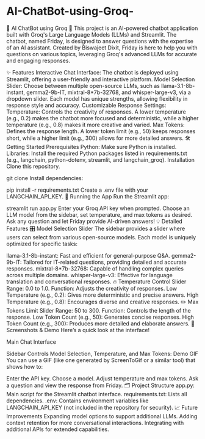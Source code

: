 # AI-ChatBot-using-Groq-


🤖 AI ChatBot using Groq 🚀
This project is an AI-powered chatbot application built with Groq's Large Language Models (LLMs) and Streamlit. The chatbot, named Friday, is designed to answer questions with the expertise of an AI assistant. Created by Biswajeet Dixit, Friday is here to help you with questions on various topics, leveraging Groq's advanced LLMs for accurate and engaging responses.

✨ Features
Interactive Chat Interface: The chatbot is deployed using Streamlit, offering a user-friendly and interactive platform.
Model Selection Slider: Choose between multiple open-source LLMs, such as llama-3.1-8b-instant, gemma2-9b-IT, mixtral-8*7b-32768, and whisper-large-v3, via a dropdown slider. Each model has unique strengths, allowing flexibility in response style and accuracy.
Customizable Response Settings:
Temperature: Controls the creativity of responses. A lower temperature (e.g., 0.2) makes the chatbot more focused and deterministic, while a higher temperature (e.g., 0.8) makes it more creative and varied.
Max Tokens: Defines the response length. A lower token limit (e.g., 50) keeps responses short, while a higher limit (e.g., 300) allows for more detailed answers.
🛠️ Getting Started
Prerequisites
Python: Make sure Python is installed.
Libraries: Install the required Python packages listed in requirements.txt (e.g., langchain, python-dotenv, streamlit, and langchain_groq).
Installation
Clone this repository.

git clone <repository-url>
Install dependencies:

pip install -r requirements.txt
Create a .env file with your LANGCHAIN_API_KEY.
🚀 Running the App
Run the Streamlit app:

streamlit run app.py
Enter your Groq API key when prompted.
Choose an LLM model from the sidebar, set temperature, and max tokens as desired.
Ask any question and let Friday provide AI-driven answers!
💡 Detailed Features
🎛️ Model Selection Slider
The sidebar provides a slider where users can select from various open-source models. Each model is uniquely optimized for specific tasks:

llama-3.1-8b-instant: Fast and efficient for general-purpose Q&A.
gemma2-9b-IT: Tailored for IT-related questions, providing detailed and accurate responses.
mixtral-8*7b-32768: Capable of handling complex queries across multiple domains.
whisper-large-v3: Effective for language translation and conversational responses.
🔥 Temperature Control
Slider Range: 0.0 to 1.0.
Function: Adjusts the creativity of responses.
Low Temperature (e.g., 0.2): Gives more deterministic and precise answers.
High Temperature (e.g., 0.8): Encourages diverse and creative responses.
✏️ Max Tokens Limit
Slider Range: 50 to 300.
Function: Controls the length of the response.
Low Token Count (e.g., 50): Generates concise responses.
High Token Count (e.g., 300): Produces more detailed and elaborate answers.
📸 Screenshots & Demo
Here’s a quick look at the interface!

Main Chat Interface

Sidebar Controls
Model Selection, Temperature, and Max Tokens:
Demo GIF
You can use a GIF (like one generated by ScreenToGif or a similar tool) that shows how to:

Enter the API key.
Choose a model.
Adjust temperature and max tokens.
Ask a question and view the response from Friday.
🗂️ Project Structure
app.py: Main script for the Streamlit chatbot interface.
requirements.txt: Lists all dependencies.
.env: Contains environment variables like LANGCHAIN_API_KEY (not included in the repository for security).
📈 Future Improvements
Expanding model options to support additional LLMs.
Adding context retention for more conversational interactions.
Integrating with additional APIs for extended capabilities.
